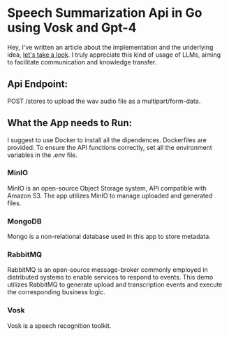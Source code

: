 # Speech Summarization Api in Go using Vosk and Gpt-4
Hey, I've written an article about the implementation and the underlying idea, [let's take a look](https://medium.com/@simone-convertini). I truly appreciate this kind of usage of LLMs, aiming to facilitate communication and knowledge transfer.

## Api Endpoint:
POST /stores to upload the wav audio file as a  multipart/form-data.

## What the App needs to Run:
I suggest to use Docker to install all the dipendences. Dockerfiles are provided. To ensure the API functions correctly, set all the environment variables in the .env file.

### MinIO
MinIO is an open-source Object Storage system, API compatible with Amazon S3. The app utilizes MinIO to manage uploaded and generated files.

### MongoDB
Mongo is a non-relational database used in this app to store metadata.

### RabbitMQ
RabbitMQ is an open-source message-broker commonly employed in distributed systems to enable services to respond to events. This demo utilizes RabbitMQ to generate upload and transcription events and execute the corresponding business logic.

### Vosk
Vosk is a speech recognition toolkit.